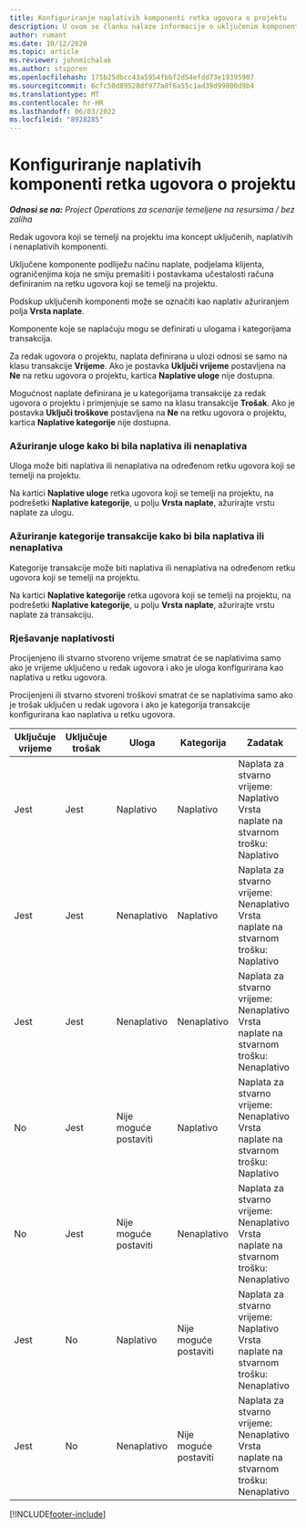 ```yaml
---
title: Konfiguriranje naplativih komponenti retka ugovora o projektu
description: U ovom se članku nalaze informacije o uključenim komponentama koje se mogu naplatiti i komponentama koje se ne mogu naplatiti i koje se ne mogu naplatiti u recima ugovora.
author: rumant
ms.date: 10/12/2020
ms.topic: article
ms.reviewer: johnmichalak
ms.author: stsporen
ms.openlocfilehash: 175b25dbcc43a5954fbbf2d54efdd73e19395907
ms.sourcegitcommit: 6cfc50d89528df977a8f6a55c1ad39d99800d9b4
ms.translationtype: MT
ms.contentlocale: hr-HR
ms.lasthandoff: 06/03/2022
ms.locfileid: "8928285"
---
```

# <a name="configure-chargeable-components-of-a-project-contract-line"></a>Konfiguriranje naplativih komponenti retka ugovora o projektu

_**Odnosi se na:** Project Operations za scenarije temeljene na resursima / bez zaliha_

Redak ugovora koji se temelji na projektu ima koncept uključenih, naplativih i nenaplativih komponenti.

Uključene komponente podliježu načinu naplate, podjelama klijenta, ograničenjima koja ne smiju premašiti i postavkama učestalosti računa definiranim na retku ugovora koji se temelji na projektu.

Podskup uključenih komponenti može se označiti kao naplativ ažuriranjem polja **Vrsta naplate**.

Komponente koje se naplaćuju mogu se definirati u ulogama i kategorijama transakcija.

Za redak ugovora o projektu, naplata definirana u ulozi odnosi se samo na klasu transakcije **Vrijeme**. Ako je postavka **Uključi vrijeme** postavljena na **Ne** na retku ugovora o projektu, kartica **Naplative uloge** nije dostupna.

Mogućnost naplate definirana je u kategorijama transakcije za redak ugovora o projektu i primjenjuje se samo na klasu transakcije **Trošak**. Ako je postavka **Uključi troškove** postavljena na **Ne** na retku ugovora o projektu, kartica **Naplative kategorije** nije dostupna.

### <a name="update-a-role-to-be-chargeable-or-non-chargeable"></a>Ažuriranje uloge kako bi bila naplativa ili nenaplativa

Uloga može biti naplativa ili nenaplativa na određenom retku ugovora koji se temelji na projektu.

Na kartici **Naplative uloge** retka ugovora koji se temelji na projektu, na podrešetki **Naplative kategorije**, u polju **Vrsta naplate**, ažurirajte vrstu naplate za ulogu.

### <a name="update-a-transaction-category-to-be-chargeable-or-non-chargeable"></a>Ažuriranje kategorije transakcije kako bi bila naplativa ili nenaplativa

Kategorije transakcije može biti naplativa ili nenaplativa na određenom retku ugovora koji se temelji na projektu.

Na kartici **Naplative kategorije** retka ugovora koji se temelji na projektu, na podrešetki **Naplative kategorije**, u polju **Vrsta naplate**, ažurirajte vrstu naplate za transakciju.

### <a name="resolve-chargeability"></a>Rješavanje naplativosti

Procijenjeno ili stvarno stvoreno vrijeme smatrat će se naplativima samo ako je vrijeme uključeno u redak ugovora i ako je uloga konfigurirana kao naplativa u retku ugovora.

Procijenjeni ili stvarno stvoreni troškovi smatrat će se naplativima samo ako je trošak uključen u redak ugovora i ako je kategorija transakcije konfigurirana kao naplativa u retku ugovora.

| Uključuje vrijeme | Uključuje trošak | Uloga | Kategorija | Zadatak |
| --- | --- | --- | --- | --- |
| Jest | Jest | Naplativo | Naplativo | Naplata za stvarno vrijeme: Naplativo </br>Vrsta naplate na stvarnom trošku: Naplativo |
| Jest | Jest | Nenaplativo | Naplativo | Naplata za stvarno vrijeme: Nenaplativo </br>Vrsta naplate na stvarnom trošku: Naplativo |
| Jest | Jest | Nenaplativo | Nenaplativo | Naplata za stvarno vrijeme: Nenaplativo </br>Vrsta naplate na stvarnom trošku: Nenaplativo |
| No | Jest | Nije moguće postaviti | Naplativo | Naplata za stvarno vrijeme: Nenaplativo </br>Vrsta naplate na stvarnom trošku: Naplativo |
| No | Jest | Nije moguće postaviti | Nenaplativo | Naplata za stvarno vrijeme: Nenaplativo </br>Vrsta naplate na stvarnom trošku: Nenaplativo |
| Jest | No | Naplativo | Nije moguće postaviti | Naplata za stvarno vrijeme: Naplativo </br>Vrsta naplate na stvarnom trošku: Nenaplativo |
| Jest | No | Nenaplativo | Nije moguće postaviti | Naplata za stvarno vrijeme: Nenaplativo </br> Vrsta naplate na stvarnom trošku: Nenaplativo |


[!INCLUDE[footer-include](../includes/footer-banner.md)]
